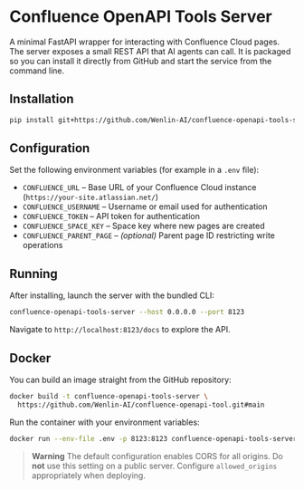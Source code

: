 # Confluence OpenAPI Tools Server

A minimal FastAPI wrapper for interacting with Confluence Cloud pages. The server exposes a small REST API that AI agents can call. It is packaged so you can install it directly from GitHub and start the service from the command line.

## Installation

```bash
pip install git+https://github.com/Wenlin-AI/confluence-openapi-tools-server.git
```

## Configuration

Set the following environment variables (for example in a `.env` file):

- `CONFLUENCE_URL` – Base URL of your Confluence Cloud instance (`https://your-site.atlassian.net/`)
- `CONFLUENCE_USERNAME` – Username or email used for authentication
- `CONFLUENCE_TOKEN` – API token for authentication
- `CONFLUENCE_SPACE_KEY` – Space key where new pages are created
- `CONFLUENCE_PARENT_PAGE` – *(optional)* Parent page ID restricting write operations

## Running

After installing, launch the server with the bundled CLI:

```bash
confluence-openapi-tools-server --host 0.0.0.0 --port 8123
```

Navigate to `http://localhost:8123/docs` to explore the API.

## Docker

You can build an image straight from the GitHub repository:

```bash
docker build -t confluence-openapi-tools-server \
  https://github.com/Wenlin-AI/confluence-openapi-tool.git#main
```

Run the container with your environment variables:

```bash
docker run --env-file .env -p 8123:8123 confluence-openapi-tools-server
```

> **Warning**
> The default configuration enables CORS for all origins. Do **not** use this setting on a public server. Configure `allowed_origins` appropriately when deploying.

